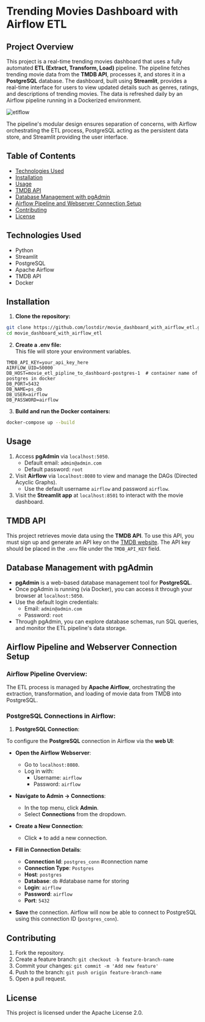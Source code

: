 
# Trending Movies Dashboard with Airflow ETL

## Project Overview
This project is a real-time trending movies dashboard that uses a fully automated **ETL (Extract, Transform, Load)** pipeline. The pipeline fetches trending movie data from the **TMDB API**, processes it, and stores it in a **PostgreSQL** database. The dashboard, built using **Streamlit**, provides a real-time interface for users to view updated details such as genres, ratings, and descriptions of trending movies. The data is refreshed daily by an Airflow pipeline running in a Dockerized environment.

![etlflow](https://github.com/user-attachments/assets/3cec7aa3-3f6f-45ea-907c-ec39174cc597)

The pipeline's modular design ensures separation of concerns, with Airflow orchestrating the ETL process, PostgreSQL acting as the persistent data store, and Streamlit providing the user interface.

## Table of Contents
- [Technologies Used](#technologies-used)
- [Installation](#installation)
- [Usage](#usage)
- [TMDB API](#tmdb-api)
- [Database Management with pgAdmin](#database-management-with-pgadmin)
- [Airflow Pipeline and Webserver Connection Setup](#airflow-pipeline-and-webserver-connection-setup)
- [Contributing](#contributing)
- [License](#license)

## Technologies Used
- Python
- Streamlit
- PostgreSQL
- Apache Airflow
- TMDB API
- Docker

## Installation
1. **Clone the repository:**
```bash
git clone https://github.com/lostdir/movie_dashboard_with_airflow_etl.git
cd movie_dashboard_with_airflow_etl
```
2. **Create a .env file:**  
This file will store your environment variables.
```plaintext
TMDB_API_KEY=your_api_key_here
AIRFLOW_UID=50000
DB_HOST=movie_etl_pipline_to_dashboard-postgres-1  # container name of postgres in docker
DB_PORT=5432
DB_NAME=ps_db
DB_USER=airflow
DB_PASSWORD=airflow
```
3. **Build and run the Docker containers:**
```bash
docker-compose up --build
```

## Usage
1. Access **pgAdmin** via `localhost:5050`.
    - Default email: `admin@admin.com`
    - Default password: `root`
2. Visit **Airflow** via `localhost:8080` to view and manage the DAGs (Directed Acyclic Graphs).
    - Use the default username `airflow` and password `airflow`.
3. Visit the **Streamlit app** at `localhost:8501` to interact with the movie dashboard.

## TMDB API
This project retrieves movie data using the **TMDB API**. To use this API, you must sign up and generate an API key on the [TMDB website](https://www.themoviedb.org/). The API key should be placed in the `.env` file under the `TMDB_API_KEY` field.

## Database Management with pgAdmin
- **pgAdmin** is a web-based database management tool for **PostgreSQL**. 
- Once pgAdmin is running (via Docker), you can access it through your browser at `localhost:5050`.
- Use the default login credentials:
    - Email: `admin@admin.com`
    - Password: `root`
- Through pgAdmin, you can explore database schemas, run SQL queries, and monitor the ETL pipeline's data storage.

## Airflow Pipeline and Webserver Connection Setup

### Airflow Pipeline Overview:
The ETL process is managed by **Apache Airflow**, orchestrating the extraction, transformation, and loading of movie data from TMDB into PostgreSQL.

### PostgreSQL Connections in Airflow:

1. **PostgreSQL Connection**:

To configure the **PostgreSQL** connection in Airflow via the **web UI**:

- **Open the Airflow Webserver**:
  - Go to `localhost:8080`.
  - Log in with:
    - Username: `airflow`
    - Password: `airflow`
  
- **Navigate to Admin -> Connections**:
  - In the top menu, click **Admin**.
  - Select **Connections** from the dropdown.

- **Create a New Connection**:
  - Click **+** to add a new connection.

- **Fill in Connection Details**:
  - **Connection Id**: `postgres_conn` #connection name
  - **Connection Type**: `Postgres`
  - **Host**: `postgres`
  - **Database**: `db` #database name for storing  
  - **Login**: `airflow`
  - **Password**: `airflow`
  - **Port**: `5432`

- **Save** the connection. Airflow will now be able to connect to PostgreSQL using this connection ID (`postgres_conn`).


## Contributing
1. Fork the repository.
2. Create a feature branch: `git checkout -b feature-branch-name`
3. Commit your changes: `git commit -m 'Add new feature'`
4. Push to the branch: `git push origin feature-branch-name`
5. Open a pull request.

## License
This project is licensed under the Apache License 2.0.

